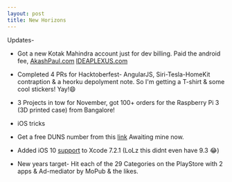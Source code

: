 ```yaml
---
layout: post
title: New Horizons
---
```


Updates-

- Got a new Kotak Mahindra account just for dev billing. Paid the android fee, [AkashPaul.com](www.akashpaul.com) [IDEAPLEXUS.com](www.ideaplexus.in)

- Completed 4 PRs for Hacktoberfest- AngularJS, Siri-Tesla-HomeKit contraption & a heorku depolyment note. So I'm getting a T-shirt & some cool stickers! Yay!😄

- 3 Projects in tow for November, got 100+ orders for the Raspberry Pi 3 (3D printed case) from Bangalore!

- iOS tricks

* Get a free DUNS number from this [link](http://fedgov.dnb.com/webform/searchAction.do) Awaiting mine now.

* Added iOS 10 [support](http://dropbox.com/s/mg8xp09srnq26l1/10.0%20%2814A345%29.zip?dl=0) to Xcode 7.2.1 (LoLz this didnt even have 9.3 😂)

- New years target- Hit each of the 29 Categories on the PlayStore with 2 apps & Ad-mediator by MoPub & the likes.
